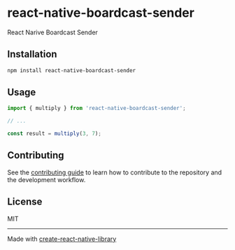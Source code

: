# react-native-boardcast-sender

React Narive Boardcast Sender

## Installation


```sh
npm install react-native-boardcast-sender
```


## Usage


```js
import { multiply } from 'react-native-boardcast-sender';

// ...

const result = multiply(3, 7);
```


## Contributing

See the [contributing guide](CONTRIBUTING.md) to learn how to contribute to the repository and the development workflow.

## License

MIT

---

Made with [create-react-native-library](https://github.com/callstack/react-native-builder-bob)

